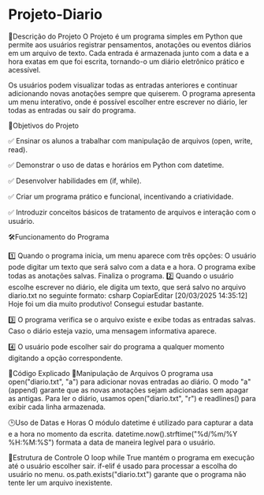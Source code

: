 # Projeto-Diario
📌Descrição do Projeto
O Projeto é um programa simples em Python que permite aos usuários registrar pensamentos, anotações ou eventos diários em um arquivo de texto. Cada entrada é armazenada junto com a data e a hora exatas em que foi escrita, tornando-o um diário eletrônico prático e acessível.

Os usuários podem visualizar todas as entradas anteriores e continuar adicionando novas anotações sempre que quiserem. O programa apresenta um menu interativo, onde é possível escolher entre escrever no diário, ler todas as entradas ou sair do programa.

🎯Objetivos do Projeto

✅ Ensinar os alunos a trabalhar com manipulação de arquivos (open, write, read).

✅ Demonstrar o uso de datas e horários em Python com datetime.

✅ Desenvolver habilidades em (if, while).

✅ Criar um programa prático e funcional, incentivando a criatividade.

✅ Introduzir conceitos básicos de tratamento de arquivos e interação com o usuário.


🛠Funcionamento do Programa

1️⃣ Quando o programa inicia, um menu aparece com três opções:
O usuário pode digitar um texto que será salvo com a data e a hora.
O programa exibe todas as anotações salvas.
Finaliza o programa.
2️⃣ Quando o usuário escolhe escrever no diário, ele digita um texto, que será salvo no arquivo diario.txt no seguinte formato:
csharp
CopiarEditar
[20/03/2025 14:35:12] Hoje foi um dia muito produtivo! Consegui estudar bastante.

3️⃣ O programa verifica se o arquivo existe e exibe todas as entradas salvas. Caso o diário esteja vazio, uma mensagem informativa aparece.

4️⃣ O usuário pode escolher sair do programa a qualquer momento digitando a opção correspondente.


🔧Código Explicado
📂Manipulação de Arquivos
O programa usa open("diario.txt", "a") para adicionar novas entradas ao diário.
O modo "a" (append) garante que as novas anotações sejam adicionadas sem apagar as antigas.
Para ler o diário, usamos open("diario.txt", "r") e readlines() para exibir cada linha armazenada.

🕒Uso de Datas e Horas
O módulo datetime é utilizado para capturar a data e a hora no momento da escrita.
datetime.now().strftime("%d/%m/%Y %H:%M:%S") formata a data de maneira legível para o usuário.

🔄Estrutura de Controle
O loop while True mantém o programa em execução até o usuário escolher sair.
if-elif é usado para processar a escolha do usuário no menu.
os.path.exists("diario.txt") garante que o programa não tente ler um arquivo inexistente.
